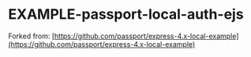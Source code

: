 # EXAMPLE-passport-local-auth-ejs

Forked from: [https://github.com/passport/express-4.x-local-example](https://github.com/passport/express-4.x-local-example)